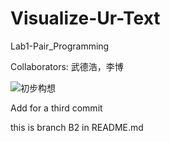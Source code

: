 # Visualize-Ur-Text
Lab1-Pair_Programming

Collaborators: 武德浩，李博

![初步构想](http://opmza2br0.bkt.clouddn.com/17-9-25/50312734.jpg)

Add for a third commit

this is branch B2 in README.md